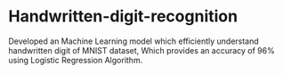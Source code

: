 # Handwritten-digit-recognition
Developed an Machine Learning model which efficiently understand handwritten digit of MNIST dataset, Which provides an accuracy of 96% using Logistic Regression Algorithm.
